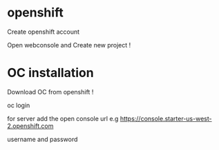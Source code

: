 # openshift
Create openshift account 

Open webconsole and Create new project !

# OC installation
Download OC from openshift !

oc login

for server add the open console url e.g https://console.starter-us-west-2.openshift.com 

username and password 

